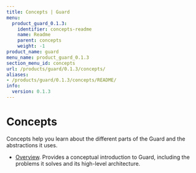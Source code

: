 ```yaml
---
title: Concepts | Guard
menu:
  product_guard_0.1.3:
    identifier: concepts-readme
    name: Readme
    parent: concepts
    weight: -1
product_name: guard
menu_name: product_guard_0.1.3
section_menu_id: concepts
url: /products/guard/0.1.3/concepts/
aliases:
- /products/guard/0.1.3/concepts/README/
info:
  version: 0.1.3
---
```


# Concepts

Concepts help you learn about the different parts of the Guard and the abstractions it uses.

- [Overview](/products/guard/0.1.3/concepts/overview). Provides a conceptual introduction to Guard, including the problems it solves and its high-level architecture.
